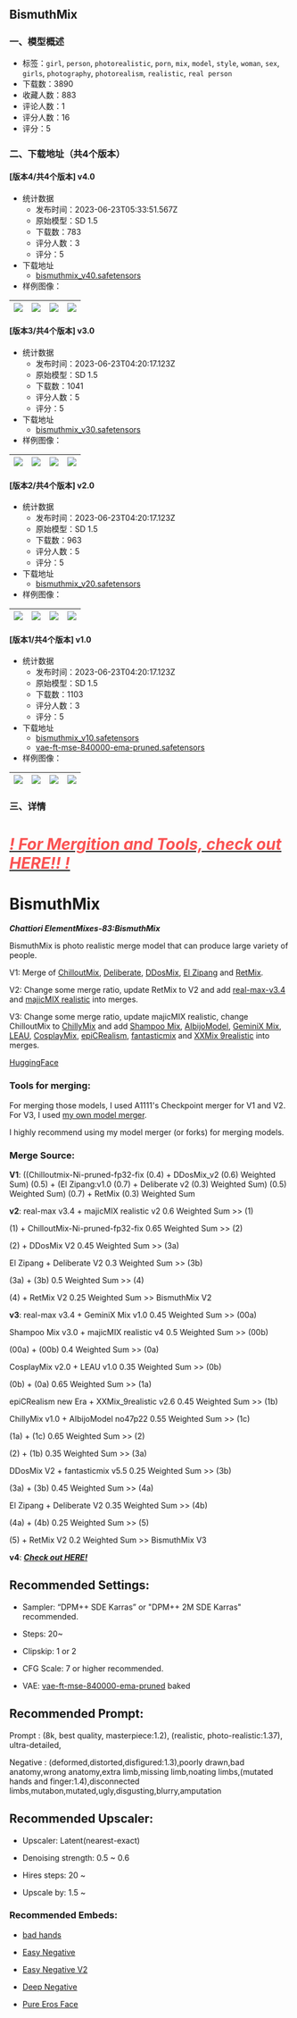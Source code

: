 ## BismuthMix
### 一、模型概述

- 标签：`girl`, `person`, `photorealistic`, `porn`, `mix`, `model`, `style`, `woman`, `sex`, `girls`, `photography`, `photorealism`, `realistic`, `real person`
- 下载数：3890
- 收藏人数：883
- 评论人数：1
- 评分人数：16
- 评分：5

### 二、下载地址（共4个版本）

#### [版本4/共4个版本] v4.0

- 统计数据
  - 发布时间：2023-06-23T05:33:51.567Z
  - 原始模型：SD 1.5
  - 下载数：783
  - 评分人数：3
  - 评分：5
- 下载地址
  - [bismuthmix_v40.safetensors](https://civitai.com/api/download/models/102011)
- 样例图像：

| <img src="https://image.civitai.com/xG1nkqKTMzGDvpLrqFT7WA/2845bbc0-5fb4-4895-b85a-f31f96ed05f3/width=450/1252859.jpeg" /> | <img src="https://image.civitai.com/xG1nkqKTMzGDvpLrqFT7WA/0a712fee-a8bd-474f-9712-952213e9489c/width=450/1252862.jpeg" /> | <img src="https://image.civitai.com/xG1nkqKTMzGDvpLrqFT7WA/4dde17fb-c725-44b9-8842-a7cab3161cf0/width=450/1252861.jpeg" /> | <img src="https://image.civitai.com/xG1nkqKTMzGDvpLrqFT7WA/882791dc-3776-4ca5-b76c-342e63c67bbb/width=450/1252856.jpeg" /> |
| ---- | ---- | ---- | ---- |

#### [版本3/共4个版本] v3.0

- 统计数据
  - 发布时间：2023-06-23T04:20:17.123Z
  - 原始模型：SD 1.5
  - 下载数：1041
  - 评分人数：5
  - 评分：5
- 下载地址
  - [bismuthmix_v30.safetensors](https://civitai.com/api/download/models/74539)
- 样例图像：

| <img src="https://image.civitai.com/xG1nkqKTMzGDvpLrqFT7WA/c36e97a9-f0d4-48c8-959e-36d10ab6b6cf/width=450/833816.jpeg" /> | <img src="https://image.civitai.com/xG1nkqKTMzGDvpLrqFT7WA/8c6073e5-6e15-40a8-adc4-9743f833a6c0/width=450/833799.jpeg" /> | <img src="https://image.civitai.com/xG1nkqKTMzGDvpLrqFT7WA/5091868a-8088-4846-9436-e5965a968930/width=450/833667.jpeg" /> | <img src="https://image.civitai.com/xG1nkqKTMzGDvpLrqFT7WA/5581443e-6b12-4596-957c-d92e569ed4d7/width=450/833668.jpeg" /> |
| ---- | ---- | ---- | ---- |

#### [版本2/共4个版本] v2.0

- 统计数据
  - 发布时间：2023-06-23T04:20:17.123Z
  - 原始模型：SD 1.5
  - 下载数：963
  - 评分人数：5
  - 评分：5
- 下载地址
  - [bismuthmix_v20.safetensors](https://civitai.com/api/download/models/52000)
- 样例图像：

| <img src="https://image.civitai.com/xG1nkqKTMzGDvpLrqFT7WA/8a1499a0-7dce-402f-d179-3f7ef2cf2a00/width=450/560757.jpeg" /> | <img src="https://image.civitai.com/xG1nkqKTMzGDvpLrqFT7WA/bef7b378-67d8-4946-4e51-687d16bcca00/width=450/560755.jpeg" /> | <img src="https://image.civitai.com/xG1nkqKTMzGDvpLrqFT7WA/fc1da7f5-0a2a-456b-bcc5-2c7ab6499a00/width=450/560752.jpeg" /> | <img src="https://image.civitai.com/xG1nkqKTMzGDvpLrqFT7WA/417099a3-7a72-4f1c-a50b-c015fedde000/width=450/560754.jpeg" /> |
| ---- | ---- | ---- | ---- |

#### [版本1/共4个版本] v1.0

- 统计数据
  - 发布时间：2023-06-23T04:20:17.123Z
  - 原始模型：SD 1.5
  - 下载数：1103
  - 评分人数：3
  - 评分：5
- 下载地址
  - [bismuthmix_v10.safetensors](https://civitai.com/api/download/models/28223)
  - [vae-ft-mse-840000-ema-pruned.safetensors](https://civitai.com/api/download/models/28223?type=VAE&format=Other)
- 样例图像：

| <img src="https://image.civitai.com/xG1nkqKTMzGDvpLrqFT7WA/c36f2dcb-c7bc-4b98-038c-abe7876ac100/width=450/317469.jpeg" /> | <img src="https://image.civitai.com/xG1nkqKTMzGDvpLrqFT7WA/233f34d5-bfa6-423f-723a-bffa5e207500/width=450/317476.jpeg" /> | <img src="https://image.civitai.com/xG1nkqKTMzGDvpLrqFT7WA/de7d065b-78bd-490b-7d7c-8c0310cb9d00/width=450/317475.jpeg" /> | <img src="https://image.civitai.com/xG1nkqKTMzGDvpLrqFT7WA/9db2fffb-8010-459e-2646-dfaa9549c600/width=450/317474.jpeg" /> |
| ---- | ---- | ---- | ---- |


### 三、详情
<h1 id="heading-440"><a target="_blank" rel="ugc" href="https://civitai.com/articles/654"><strong><em><u><span style="color:rgb(250, 82, 82)">! For Mergition and Tools, check out HERE!! !</span></u></em></strong></a></h1><h1 id="heading-2"><strong>BismuthMix</strong></h1><p><strong><em>Chattiori ElementMixes-83:BismuthMix</em></strong></p><p>BismuthMix is photo realistic merge model that can produce large variety of people.</p><p></p><p>V1: Merge of <a target="_blank" rel="ugc" href="https://civitai.com/models/6424/chilloutmix">ChilloutMix</a>, <a target="_blank" rel="ugc" href="https://civitai.com/models/4823/deliberate">Deliberate</a>, <a target="_blank" rel="ugc" href="https://civitai.com/models/8437/ddosmix">DDosMix</a>, <a target="_blank" rel="ugc" href="https://huggingface.co/deadman44/SD_Photoreal_Merged_Models">El Zipang</a> and <a target="_blank" rel="ugc" href="https://huggingface.co/Chattiori/RetMix">RetMix</a>.</p><p>V2: Change some merge ratio, update RetMix to V2 and add <a target="_blank" rel="ugc" href="https://civitai.com/models/60188/real-max-v34">real-max-v3.4</a> and <a target="_blank" rel="ugc" href="https://civitai.com/models/43331/majicmix-realistic">majicMIX realistic</a> into merges.</p><p>V3: Change some merge ratio, update majicMIX realistic, change ChilloutMix to <a target="_blank" rel="ugc" href="https://civitai.com/models/58772?modelVersionId=63220">ChillyMix</a> and add <a target="_blank" rel="ugc" href="https://civitai.com/models/33918?modelVersionId=60585">Shampoo Mix</a>, <a target="_blank" rel="ugc" href="https://civitai.com/models/65155?modelVersionId=69792">AIbijoModel</a>, <a target="_blank" rel="ugc" href="https://civitai.com/models/52602?modelVersionId=57002">GeminiX Mix</a>, <a target="_blank" rel="ugc" href="https://civitai.com/models/48524?modelVersionId=53115">LEAU</a>, <a target="_blank" rel="ugc" href="https://civitai.com/models/34502?modelVersionId=48334">CosplayMix</a>, <a target="_blank" rel="ugc" href="https://civitai.com/models/25694?modelVersionId=67990">epiCRealism</a>, <a target="_blank" rel="ugc" href="https://civitai.com/models/22402?modelVersionId=70736">fantasticmix</a> and <a target="_blank" rel="ugc" href="https://civitai.com/models/47274?modelVersionId=67239">XXMix 9realistic</a> into merges.</p><p><a target="_blank" rel="ugc" href="https://huggingface.co/Chattiori/BismuthMix">HuggingFace</a></p><h3 id="heading-442">Tools for merging:</h3><p>For merging those models, I used A1111's Checkpoint merger for V1 and V2.<br />For V3, I used <a target="_blank" rel="ugc" href="https://github.com/Faildes/merge-models">my own model merger</a>.</p><p>I highly recommend using my model merger (or forks) for merging models.</p><h3 id="heading-443">Merge Source<strong>:</strong></h3><p><strong>V1</strong>: ((Chilloutmix-Ni-pruned-fp32-fix (0.4) + DDosMix_v2 (0.6) Weighted Sum) (0.5) + (El Zipang:v1.0 (0.7) + Deliberate v2 (0.3) Weighted Sum) (0.5) Weighted Sum) (0.7) + RetMix (0.3) Weighted Sum</p><p></p><p><strong>v2</strong>: real-max v3.4 + majicMIX realistic v2 0.6 Weighted Sum &gt;&gt; (1)</p><p>(1) + ChilloutMix-Ni-pruned-fp32-fix 0.65 Weighted Sum &gt;&gt; (2)</p><p>(2) + DDosMix V2 0.45 Weighted Sum &gt;&gt; (3a)</p><p>El Zipang + Deliberate V2 0.3 Weighted Sum &gt;&gt; (3b)</p><p>(3a) + (3b) 0.5 Weighted Sum &gt;&gt; (4)</p><p>(4) + RetMix V2 0.25 Weighted Sum &gt;&gt; BismuthMix V2</p><p></p><p><strong>v3</strong>: real-max v3.4 + GeminiX Mix v1.0 0.45 Weighted Sum &gt;&gt; (00a)</p><p>Shampoo Mix v3.0 + majicMIX realistic v4 0.5 Weighted Sum &gt;&gt; (00b)</p><p>(00a) + (00b) 0.4 Weighted Sum &gt;&gt; (0a)</p><p>CosplayMix v2.0 + LEAU v1.0 0.35 Weighted Sum &gt;&gt; (0b)</p><p>(0b) + (0a) 0.65 Weighted Sum &gt;&gt; (1a)</p><p>epiCRealism new Era + XXMix_9realistic v2.6 0.45 Weighted Sum &gt;&gt; (1b)</p><p>ChillyMix v1.0 + AIbijoModel no47p22 0.55 Weighted Sum &gt;&gt; (1c)</p><p>(1a) + (1c) 0.65 Weighted Sum &gt;&gt; (2)</p><p>(2) + (1b) 0.35 Weighted Sum &gt;&gt; (3a)</p><p>DDosMix V2 + fantasticmix v5.5 0.25 Weighted Sum &gt;&gt; (3b)</p><p>(3a) + (3b) 0.45 Weighted Sum &gt;&gt; (4a)</p><p>El Zipang + Deliberate V2 0.35 Weighted Sum &gt;&gt; (4b)</p><p>(4a) + (4b) 0.25 Weighted Sum &gt;&gt; (5)</p><p>(5) + RetMix V2 0.2 Weighted Sum &gt;&gt; BismuthMix V3</p><p></p><p><strong>v4</strong>: <a rel="ugc" href="https://civitai.com/articles/654"><strong><em>Check out HERE!</em></strong></a></p><p></p><h2 id="heading-444">Recommended Settings:</h2><ul><li><p>Sampler: “DPM++ SDE Karras” or "DPM++ 2M SDE Karras" recommended.</p></li><li><p>Steps: 20~</p></li><li><p>Clipskip: 1 or 2</p></li><li><p>CFG Scale: 7 or higher recommended.</p></li><li><p>VAE: <a target="_blank" rel="ugc" href="https://huggingface.co/stabilityai/sd-vae-ft-mse-original">vae-ft-mse-840000-ema-pruned</a> baked</p></li></ul><h2 id="heading-445">Recommended Prompt:</h2><p>Prompt : (8k, best quality, masterpiece:1.2), (realistic, photo-realistic:1.37), ultra-detailed,</p><p>Negative : (deformed,distorted,disfigured:1.3),poorly drawn,bad anatomy,wrong anatomy,extra limb,missing limb,noating limbs,(mutated hands and finger:1.4),disconnected limbs,mutabon,mutated,ugly,disgusting,blurry,amputation</p><h2 id="heading-446">Recommended Upscaler:</h2><ul><li><p>Upscaler: Latent(nearest-exact)</p></li><li><p>Denoising strength: 0.5 ~ 0.6</p></li><li><p>Hires steps: 20 ~</p></li><li><p>Upscale by: 1.5 ~</p></li></ul><h3 id="heading-447">Recommended Embeds:</h3><ul><li><p><a target="_blank" rel="ugc" href="https://huggingface.co/yesyeahvh/bad-hands-5/resolve/main/bad-hands-5.pt">bad hands</a></p></li><li><p><a target="_blank" rel="ugc" href="https://huggingface.co/embed/EasyNegative/resolve/main/EasyNegative.safetensors">Easy Negative</a></p></li><li><p><a rel="ugc" href="https://huggingface.co/gsdf/Counterfeit-V3.0/blob/main/embedding/EasyNegativeV2.safetensors">Easy Negative V2</a></p></li><li><p><a target="_blank" rel="ugc" href="https://civitai.com/models/4629/deep-negative-v1x">Deep Negative</a></p></li><li><p><a target="_blank" rel="ugc" href="https://civitai.com/models/4514/pure-eros-face">Pure Eros Face</a></p></li></ul><p></p>